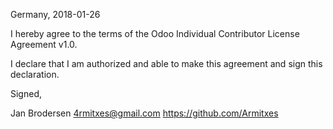 Germany, 2018-01-26

I hereby agree to the terms of the Odoo Individual Contributor License
Agreement v1.0.

I declare that I am authorized and able to make this agreement and sign this
declaration.

Signed,

Jan Brodersen 4rmitxes@gmail.com https://github.com/Armitxes
